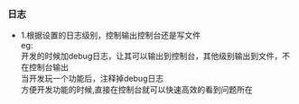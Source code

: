 ### 日志

 * 1.根据设置的日志级别，控制输出控制台还是写文件 <br>
    eg: <br> 
开发的时候加debug日志，让其可以输出到控制台，其他级别输出到文件，不在控制台输出<br>
当开发玩一个功能后，注释掉debug日志<br>
方便开发功能的时候,直接在控制台就可以快速高效的看到问题所在 <br>
        